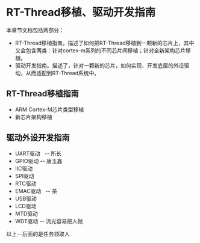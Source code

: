 # RT-Thread移植、驱动开发指南

本章节文档包括两部分：

* RT-Thread移植指南。描述了如何把RT-Thread移植到一颗新的芯片上，其中又会包含两类：针对cortex-m系列的不同芯片间移植；针对全新架构芯片移植。
* 驱动开发指南。描述了，针对一颗新的芯片，如何实现、开发底层的外设驱动，从而适配到RT-Thread系统中。

## RT-Thread移植指南

* ARM Cortex-M芯片类型移植
* 新芯片架构移植

## 驱动外设开发指南

* UART驱动    -- 所长
* GPIO驱动    -- 唐玉鑫
* IIC驱动
* SPI驱动
* RTC驱动
* EMAC驱动    -- 茶
* USB驱动
* LCD驱动
* MTD驱动
* WDT驱动    -- 流光容易把人抛

以上`--`后面的是任务领取人
